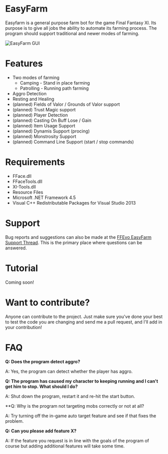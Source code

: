 # EasyFarm
Easyfarm is a general purpose farm bot for the game Final Fantasy XI. Its purpose is to give all jobs the ability to automate its farming process. The program should support traditional and newer modes of farming. 

![EasyFarm GUI](http://snag.gy/hc2Wj.jpg)

# Features
* Two modes of farming
  * Camping - Stand in place farming
  * Patrolling - Running path farming
* Aggro Detection
* Resting and Healing
* (planned) Fields of Valor / Grounds of Valor support
* (planned) Trust Magic support
* (planned) Player Detection
* (planned) Casting On Buff Lose / Gain
* (planned) Item Usage Support 
* (planned) Dynamis Support (procing)
* (planned) Monstrosity Support
* (planned) Command Line Support (start / stop commands)

# Requirements
* FFace.dll
* FFaceTools.dll
* XI-Tools.dll
* Resource Files
* Microsoft .NET Framework 4.5
* Visual C++ Redistributable Packages for Visual Studio 2013


# Support
Bug reports and suggestions can also be made at the [FFEvo EasyFarm Support Thread](http://www.ffevo.net/topic/3137-easyfarm/). This is the primary place where questions can be answered.

# Tutorial
Coming soon!

# Want to contribute?
Anyone can contribute to the project. Just make sure you've done your best to test the code you are changing and send me a pull request, and I'll add in your contribution!

# FAQ
**Q: Does the program detect aggro?**

A: Yes, the program can detect whether the player has aggro.

**Q: The program has caused my character to keeping running and I can't get him to stop. What should I do?**

A: Shut down the program, restart it and re-hit the start button.

**Q: Why is the program not targeting mobs correctly or not at all?

A: Try turning off the in-game auto target feature and see if that fixes the problem. 

**Q: Can you please add feature X?**

A: If the feature you request is in line with the goals of the program of course but adding additional features will take some time. 
